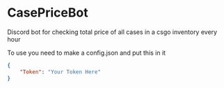 # CasePriceBot

Discord bot for checking total price of all cases in a csgo inventory every hour

To use you need to make a config.json and put this in it
```json
{
    "Token": "Your Token Here"
}
```